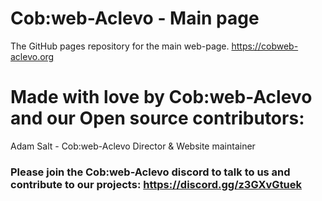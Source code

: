 # Cob:web-Aclevo - Main page
The GitHub pages repository for the main web-page.
https://cobweb-aclevo.org

# Made with love by Cob:web-Aclevo and our Open source contributors:

Adam Salt - Cob:web-Aclevo Director & Website maintainer

### Please join the Cob:web-Aclevo discord to talk to us and contribute to our projects: https://discord.gg/z3GXvGtuek
